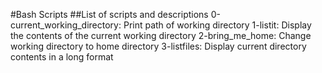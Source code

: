 #Bash Scripts
##List of scripts and descriptions
0-current_working_directory: Print path of working directory
1-listit: Display the contents of the current working directory
2-bring_me_home: Change working directory to home directory
3-listfiles: Display current directory contents in a long format

